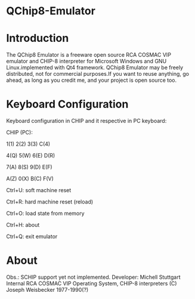 QChip8-Emulator
===============

Introduction
===============

The QChip8 Emulator is a freeware open source RCA COSMAC VIP emulator and CHIP-8 interpreter for 
Microsoft Windows and GNU Linux.implemented with Qt4 framework. QChip8 Emulator may be freely distributed, 
not for commercial purposes.If you want to reuse anything, go ahead, as long as you credit me, and your project is open source too.

Keyboard Configuration
======================

Keyboard configuration in CHIP and it respective in PC keyboard:

CHIP (PC):

1(1) 2(2) 3(3) C(4)

4(Q) 5(W) 6(E) D(R)

7(A) 8(S) 9(D) E(F)

A(Z) 0(X) B(C) F(V)



Ctrl+U: soft machine reset

Ctrl+R: hard machine reset (reload)

Ctrl+O: load state from memory

Ctrl+H: about

Ctrl+Q: exit emulator

About
======

Obs.: SCHIP support yet not implemented.
Developer: Michell Stuttgart
Internal RCA COSMAC VIP Operating System, CHIP-8 interpreters (C) Joseph Weisbecker 1977-1990(?)

